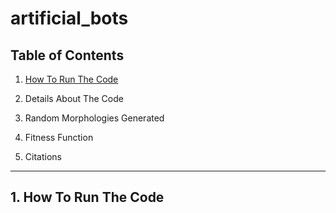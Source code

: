 # artificial_bots


## Table of Contents

1. [How To Run The Code](https://github.com/ilesha-sawarkar/artificial_bots/blob/kinematic_snake/README.md#1--how-to-run-the-code) 

2. Details About The Code
3. Random Morphologies Generated
4. Fitness Function
5. Citations

---------------------------------------------------------------------------------------------------------------------------------------------------------

## 1.  How To Run The Code 
